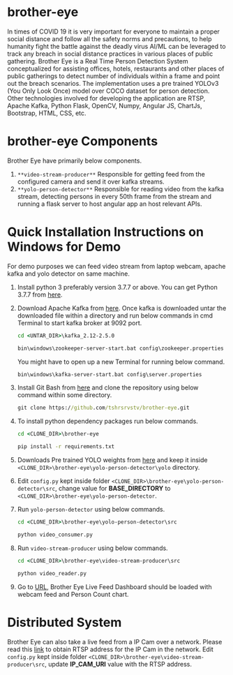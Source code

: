 # brother-eye
In times of COVID 19 it is very important for everyone to maintain a proper social distance and follow all the safety norms and precautions, to help humanity fight the battle against the deadly virus AI/ML can be leveraged to track any breach in social distance practices in various places of public gathering. Brother Eye is a Real Time Person Detection System conceptualized for assisting offices, hotels, restaurants and other places of public gatherings to detect number of individuals within a frame and point out the breach scenarios. The implementation uses a pre trained YOLOv3 (You Only Look Once) model over COCO dataset for person detection. Other technologies involved for developing the application are RTSP, Apache Kafka, Python Flask, OpenCV, Numpy, Angular JS, ChartJs, Bootstrap, HTML, CSS, etc.
# brother-eye Components
Brother Eye have primarily below components.
1. `**video-stream-producer**`
   Responsible for getting feed from the configured camera and send it over kafka streams.
2. `**yolo-person-detector**`
   Responsible for reading video from the kafka stream, detecting persons in every 50th frame from the stream and running a flask server to host angular app an host relevant        APIs.
    
# Quick Installation Instructions on Windows for Demo
For demo purposes we can feed video stream from laptop webcam, apache kafka and yolo detector on same machine.
1. Install python 3 preferably version 3.7.7 or above. You can get Python 3.7.7 from [here](https://www.python.org/downloads/release/python-377/).
2. Download Apache Kafka from [here](https://www.apache.org/dyn/closer.cgi?path=/kafka/2.5.0/kafka_2.12-2.5.0.tgz). Once kafka is downloaded untar the downloaded file within a directory and run below commands in cmd Terminal to start kafka broker at 9092 port.

   ```bat
   cd <UNTAR_DIR>\kafka_2.12-2.5.0
   ```
   
   ```bat
   bin\windows\zookeeper-server-start.bat config\zookeeper.properties
   ```
   You might have to open up a new Terminal for running below command.
   
   ```bat
   bin\windows\kafka-server-start.bat config\server.properties
   ```
3. Install Git Bash from [here](https://git-scm.com/downloads) and clone the repository using below command within some directory.

   ```bat
   git clone https://github.com/tshrsrvstv/brother-eye.git
   ```
4. To install python dependency packages run below commands.
   
   ```bat
   cd <CLONE_DIR>\brother-eye
   ```
   
   ```bat
   pip install -r requirements.txt
   ```
5. Downloads Pre trained YOLO weights from [here](https://pjreddie.com/media/files/yolov3.weights) and keep it inside `<CLONE_DIR>\brother-eye\yolo-person-detector\yolo` directory.
6. Edit `config.py` kept inside folder `<CLONE_DIR>\brother-eye\yolo-person-detector\src`, change value for **BASE_DIRECTORY** to `<CLONE_DIR>\brother-eye\yolo-person-detector`.
7. Run `yolo-person-detector` using below commands.

   ```bat
   cd <CLONE_DIR>\brother-eye\yolo-person-detector\src
   ```
   
   ```bat
   python video_consumer.py
   ```
8. Run `video-stream-producer` using below commands.

   ```bat
   cd <CLONE_DIR>\brother-eye\video-stream-producer\src
   ```
   
   ```bat
   python video_reader.py
   ```
 9. Go to [URL](http://localhost:9000/), Brother Eye Live Feed Dashboard should be loaded with webcam feed and Person Count chart.
 
# Distributed System
Brother Eye can also take a live feed from a IP Cam over a network. Please read this [link](http://help.angelcam.com/en/articles/372646-how-to-find-a-rtsp-address-for-an-onvif-compatible-camera-nvr-dvr) to obtain RTSP address for the IP Cam in the network. Edit `config.py` kept inside folder `<CLONE_DIR>\brother-eye\video-stream-producer\src`, update **IP_CAM_URI** value with the RTSP address.

